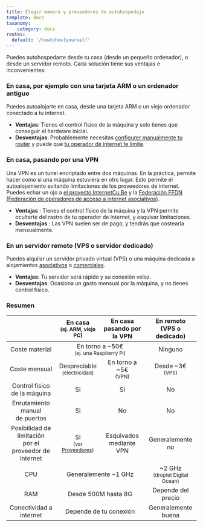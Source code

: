 ```yaml
---
title: Elegir manera y proveedores de autohospedaje
template: docs
taxonomy:
    category: docs
routes:
  default: '/howtohostyourself'
---
```


Puedes autohospedarte desde tu casa (desde un pequeño ordenador), o desde un servidor remoto. Cada solución tiene sus ventajas e inconvenientes:

### En casa, por ejemplo con una tarjeta ARM o un ordenador antiguo

Puedes autoalojarte en casa, desde una tarjeta ARM o un viejo ordenador conectado a tu internet.

- **Ventajas**: Tienes el control físico de la máquina y solo tienes que conseguir el hardware inicial.
- **Desventajas**: Probablemente necesitas [configurer manualmente tu router](/isp_box_config) y puede que [tu operador de internet te limite](/isp).

### En casa, pasando por una VPN

Una VPN es un tunel encriptado entre dos máquinas. En la práctica, permite hacer como si una máquina estuviera en otro lugar. Esto permite el autoalojamiento evitando limitaciones de los proveedores de internet. Puedes echar un ojo a [el proyecto InternetCu.Be](https://internetcu.be/) y la [Federación FFDN (Federación de operadores de acceso a internet asociativos)](https://www.ffdn.org/en).

- **Ventajas** : Tienes el control físico de la máquina y la VPN permite ocultarte del rastro de tu operador de internet, y esquivar limitaciones.
- **Desventajas** : Las VPN suelen ser de pago, y tendrás que costearla mensualmente.

### En un servidor remoto (VPS o servidor dedicado)

Puedes alquilar un servidor privado virtual (VPS) o una máquina dedicada a alojamientos [asociativos](https://db.ffdn.org/) o [comerciales](/providers/server).

- **Ventajas**: Tu servidor será rápido y su conexión veloz.
- **Desventajas**: Ocasiona un gasto mensual por la máquina, y no tienes control físico.

### Resumen

<table>
    <thead>
      <tr>
        <th></th>
        <th style="text-align:center;">En casa<br><small>(ej. ARM, viejo PC)</small></th>
        <th style="text-align:center;">En casa<br>pasando por la VPN</th>
        <th style="text-align:center;">En remoto<br>(VPS o dedicado)</th>
      </tr>
    </thead>
    <tbody>
      <tr>
        <td style="text-align:center;">Coste material</td>
        <td style="text-align:center;" class="warning" colspan="2">En torno a ~50€<br><small>(ej. una Raspberry Pi)</small></td>
        <td style="text-align:center;" class="success">Ninguno</td>
      </tr>
      <tr>
        <td style="text-align:center;">Coste mensual</td>
        <td style="text-align:center;" class="success">Despreciable<br><small>(electricidad)</small></td>
        <td style="text-align:center;" class="warning">En torno a ~5€ <br><small>(VPN)</small></td>
        <td style="text-align:center;" class="warning">Desde ~3€ <br><small>(VPS)</small></td>
      </tr>
      <tr>
        <td style="text-align:center;">Control físico<br>de la máquina</td>
        <td style="text-align:center;" class="success">Si</td>
        <td style="text-align:center;" class="success">Si</td>
        <td style="text-align:center;" class="danger">No</td>
      </tr>
      <tr>
        <td style="text-align:center;">Enrutamiento manual<br>de puertos</td>
        <td style="text-align:center;" class="warning">Si</td>
        <td style="text-align:center;" class="success">No</td>
        <td style="text-align:center;" class="success">No</td>
      </tr>
      <tr>
        <td style="text-align:center;">Posibilidad de limitación <br>por el proveedor de internet</td>
        <td style="text-align:center;" class="danger">Si <br><small>(ver <a href="/isp">Proveedores</a>)</small></td>
        <td style="text-align:center;" class="success">Esquivados mediante VPN</td>
        <td style="text-align:center;" class="success">Generalemente no</td>
      </tr>
      <tr>
        <td style="text-align:center;">CPU</td>
        <td style="text-align:center;" class="warning" colspan="2">Generalemente ~1 GHz</td>
        <td style="text-align:center;" class="success">~2 GHz <br><small>(droplet Digital Ocean)</small></td>
      </tr>
      <tr>
        <td style="text-align:center;">RAM</td>
        <td style="text-align:center;" class="warning" colspan="2">Desde 500M hasta 8G</td>
        <td style="text-align:center;" class="warning">Depende del precio</td>
      </tr>
      <tr>
        <td style="text-align:center;">Conectividad a internet</td>
        <td style="text-align:center;" class="warning" colspan="2">Depende de tu conexión</td>
        <td style="text-align:center;" class="success">Generalemente buena</td>
      </tr>
    </tbody>
</table>
